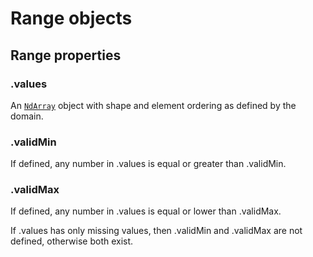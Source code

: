 # Range objects

## Range properties

### .values

An [`NdArray`](NdArray.md) object with shape and element ordering as defined by the domain.

### .validMin

If defined, any number in .values is equal or greater than .validMin.

### .validMax

If defined, any number in .values is equal or lower than .validMax.

If .values has only missing values, then .validMin and .validMax are not defined, otherwise both exist.
